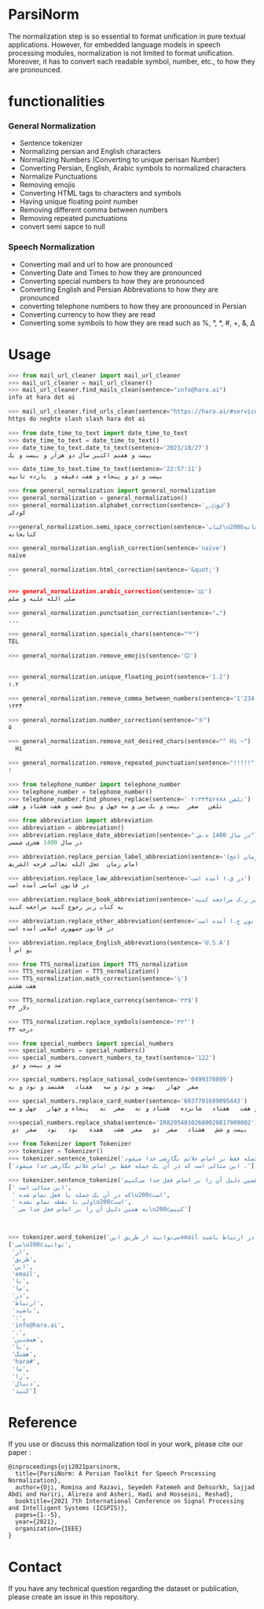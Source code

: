 <div dir='ltr' align='left'>

# ParsiNorm
The normalization step is so essential to format unification in pure textual applications. However, for embedded language models in speech processing modules, normalization is not limited to format unification. Moreover, it has to convert each readable symbol, number, etc., to how they are pronounced. 

<h1>functionalities</h1>

<h3> General Normalization</h3>

+ Sentence tokenizer
+ Normalizing persian and English characters 
+ Normalizing Numbers (Converting to unique perisan Number)
+ Converting Persian, English, Arabic symbols to normalized characters
+ Normalize Punctuations
+ Removing emojis
+ Converting HTML tags to characters and symbols
+ Having unique floating point number
+ Removing different comma between numbers
+ Removing repeated punctuations
+ convert semi sapce to null

<h3> Speech Normalization</h3>

+ Converting mail and url to how are pronounced
+ Converting Date and Times to how they are pronounced
+ Converting special numbers to how they are pronounced
+ Converting English and Persian Abbrevations to how they are pronounced
+ converting telephone numbers to how they are pronounced in Persian
+ Converting currency to how they are read
+ Converting some symbols to how they are read such as %, °, *, #, +, &, Δ

<h1>Usage</h1>

```python
>>> from mail_url_cleaner import mail_url_cleaner
>>> mail_url_cleaner = mail_url_cleaner()
>>> mail_url_cleaner.find_mails_clean(sentence="info@hara.ai")
info at hara dot ai

>>> mail_url_cleaner.find_urls_clean(sentence="https://hara.ai/#services")
https do noghte slash slash hara dot ai

>>> from date_time_to_text import date_time_to_text
>>> date_time_to_text = date_time_to_text()
>>> date_time_to_text.date_to_text(sentence='2021/10/27')
بیست و هفتم اکتبر سال دو هزار و بیست و یک

>>> date_time_to_text.time_to_text(sentence='22:57:11')
بیست و دو و پنجاه و هفت دقیقه و  یازده ثانیه

>>> from general_normalization import general_normalization
>>> general_normalization = general_normalization()
>>> general_normalization.alphabet_correction(sentence='ﻙﯘݙݤﮮ')
کودکی

>>>general_normalization.semi_space_correction(sentence='کتاب\u200bخانه')
کتابخانه

>>> general_normalization.english_correction(sentence='naïve')
naive

>>> general_normalization.html_correction(sentence='&quot;')
"

>>> general_normalization.arabic_correction(sentence='ﷺ')
صلی الله علیه و سلم

>>> general_normalization.punctuation_correction(sentence="…")
...

>>> general_normalization.specials_chars(sentence="℡")
TEL

>>> general_normalization.remove_emojis(sentence='😊')


>>> general_normalization.unique_floating_point(sentence='1،2')
۱.۲

>>> general_normalization.remove_comma_between_numbers(sentence='1٬234')
۱۲۳۴

>>> general_normalization.number_correction(sentence="⑤")
۵

>>> general_normalization.remove_not_desired_chars(sentence="^ Hi ~")
  Hi  

>>> general_normalization.remove_repeated_punctuation(sentence="!!!!!")
!

>>> from telephone_number import telephone_number
>>> telephone_number = telephone_number()
>>> telephone_number.find_phones_replace(sentence='تلفن ۰۲۱۳۳۴۵۶۷۸۸')
تلفن   صفر  بیست و یک سی و سه چهل و پنج شصت و هفت هشتاد و هشت

>>> from abbreviation import abbreviation
>>> abbreviation = abbreviation()
>>> abbreviation.replace_date_abbreviation(sentence=".در سال 1400 ه.ش")
در سال 1400 هجری شمسی

>>> abbreviation.replace_persian_label_abbreviation(sentence='امام زمان (عج)')
امام زمان  عجل الله تعالی فرجه الشریف 

>>> abbreviation.replace_law_abbreviation(sentence='در ق.ا آمده است')
در قانون اساسی آمده است

>>> abbreviation.replace_book_abbreviation(sentence='به کتاب زیر ر.ک مراجعه کنید')
به کتاب زیر رجوع کنید مراجعه کنید

>>> abbreviation.replace_other_abbreviation(sentence='در قانون ج.ا آمده است')
در قانون جمهوری اسلامی آمده است

>>> abbreviation.replace_English_abbrevations(sentence='U.S.A')
یو اس آ

>>> from TTS_normalization import TTS_normalization
>>> TTS_normalization = TTS_normalization()
>>> TTS_normalization.math_correction(sentence='⅞')
هفت هشتم

>>> TTS_normalization.replace_currency(sentence='۳۳$')
۳۳ دلار

>>> TTS_normalization.replace_symbols(sentence='۳۳°')
۳۳ درجه 

>>> from special_numbers import special_numbers
>>> special_numbers = special_numbers()
>>> special_numbers.convert_numbers_to_text(sentence='122')
 صد و بیست و دو

>>> special_numbers.replace_national_code(sentence='0499370899')
صفر  چهار   نهصد و نود و سه   هفتاد   هشتصد و نود و نه

>>> special_numbers.replace_card_number(sentence='6037701689095443')
شصت   سی و هفت   هفتاد   شانزده   هشتاد و نه   صفر  نه   پنجاه و چهار   چهل و سه

>>>special_numbers.replace_shaba(sentence='IR820540102680020817909002')
 آی آر   هشتاد و دو   صفر  پنج   چهل   ده   بیست و شش   هشتاد   صفر  دو   صفر  هشت   هفده   نود   نود   صفر  دو 

>>> from Tokenizer import Tokenizer
>>> tokenizer = Tokenizer()
>>> tokenizer.sentence_tokenize('این مثالی است که در آن یک جمله فقط بر اساس علائم نگارشی جدا می‌شود.',verb_seperator= False)
['این مثالی است که در آن یک جمله فقط بر اساس علائم نگارشی جدا میشود .']

>>> tokenizer.sentence_tokenize('این مثالی است که در آن یک جمله با فعل تمام شده‌است ولی با نقطه تمام نشده‌است به همین دلیل آن را بر اساس فعل جدا می‌کنیم',verb_seperator= True)
[' این مثالی است',
 ' که در آن یک جمله با فعل تمام شده\u200cاست',
 ' ولی با نقطه تمام نشده\u200cاست',
 ' به همین دلیل آن را بر اساس فعل جدا می\u200cکنیم']



>>> tokenizer.word_tokenize('می‌توانید از طریق اینemail با ما در ارتباط باشید: info@hara.ai. همچنین با هشتگ #hara ما را دنبال کنید')
['می\u200cتوانید',
 'از',
 'طریق',
 'این',
 'email',
 'با',
 'ما',
 'در',
 'ارتباط',
 'باشید',
 ':',
 'info@hara.ai',
 '.',
 'همچنین',
 'با',
 'هشتگ',
 'hara#',
 'ما',
 'را',
 'دنبال',
 'کنید']

```


<h1> Reference </h1>

If you use or discuss this normalization tool in your work, please cite our paper :

```
@inproceedings{oji2021parsinorm,
  title={ParsiNorm: A Persian Toolkit for Speech Processing Normalization},
  author={Oji, Romina and Razavi, Seyedeh Fatemeh and Dehsorkh, Sajjad Abdi and Hariri, Alireza and Asheri, Hadi and Hosseini, Reshad},
  booktitle={2021 7th International Conference on Signal Processing and Intelligent Systems (ICSPIS)},
  pages={1--5},
  year={2021},
  organization={IEEE}
}
```

<h1> Contact </h1>

If you have any technical question regarding the dataset or publication, please
create an issue in this repository.


</div>
